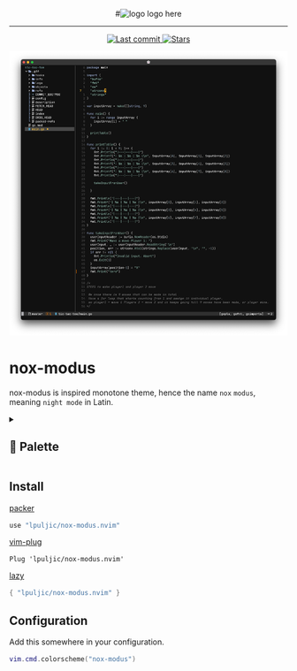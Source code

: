 <div align="center">

#![logo]()
logo here

</div>

---
<div align="center"><p>
    <a href="https://github.com/lpuljic/nox-modus.nvim/pulse">
      <img alt="Last commit" src="https://img.shields.io/github/last-commit/lpuljic/nox-modus.nvim?style=for-the-badge&logo=starship&color=98c379&logoColor=D9E0EE&labelColor=302D41"/>
    </a>
    <a href="https://github.com/lpuljic/nox-modus.nvim/stargazers">
      <img alt="Stars" src="https://img.shields.io/github/stars/lpuljic/nox-modus.nvim?style=for-the-badge&logo=starship&color=c678dd&logoColor=D9E0EE&labelColor=302D41" />
    </a>
</div>

![Preview](./image/nox-modus.png)
# nox-modus

nox-modus is inspired monotone theme, hence the name `nox` `modus`, meaning `night mode` in Latin.


<details>
<summary><h2>🎨 Palette</h2></summary>

<div style="display: flex; gap: 10px;">

  <table style="border-collapse: collapse; border: none;">
    <tbody>
      <tr>
        <td style="border: none;">bg</td>
        <td style="border: none;"><img src="https://placehold.co/35x35/111111/111111.png" alt="#111111"> #111111</td>
      </tr>
      <tr>
        <td style="border: none;">base</td>
        <td style="border: none;"><img src="https://placehold.co/35x35/e4e4e4/e4e4e4.png" alt="#e4e4e4"> #e4e4e4</td>
      </tr>
      <tr>
        <td style="border: none;">dawn</td>
        <td style="border: none;"><img src="https://placehold.co/35x35/a0a0a0/a0a0a0.png" alt="#a0a0a0"> #a0a0a0</td>
      </tr>
      <tr>
        <td style="border: none;">cascade</td>
        <td style="border: none;"><img src="https://placehold.co/35x35/88afa2/88afa2.png" alt="#88afa2"> #88afa2</td>
      </tr>
      <tr>
        <td style="border: none;">monsoon</td>
        <td style="border: none;"><img src="https://placehold.co/35x35/719597/719597.png" alt="#719597"> #719597</td>
      </tr>
      <tr>
        <td style="border: none;">olivine</td>
        <td style="border: none;"><img src="https://placehold.co/35x35/97BC62/97BC62.png" alt="#97BC62"> #97BC62</td>
      </tr>
      <tr>
        <td style="border: none;">aluminium</td>
        <td style="border: none;"><img src="https://placehold.co/35x35/ababaf/ababaf.png" alt="#ababaf"> #ababaf</td>
      </tr>
      <tr>
        <td style="border: none;">gun_powder</td>
        <td style="border: none;"><img src="https://placehold.co/35x35/415062/415062.png" alt="#415062"> #415062</td>
      </tr>
      <tr>
        <td style="border: none;">grey_chateau</td>
        <td style="border: none;"><img src="https://placehold.co/35x35/96a6c8/96a6c8.png" alt="#96a6c8"> #96a6c8</td>
      </tr>
      <tr>
        <td style="border: none;">gray1</td>
        <td style="border: none;"><img src="https://placehold.co/35x35/494949/494949.png" alt="#494949"> #494949</td>
      </tr>
      <tr>
        <td style="border: none;">gray2</td>
        <td style="border: none;"><img src="https://placehold.co/35x35/666666/666666.png" alt="#666666"> #666666</td>
      </tr>
      <tr>
        <td style="border: none;">gray3</td>
        <td style="border: none;"><img src="https://placehold.co/35x35/b6b6b5/b6b6b5.png" alt="#b6b6b5"> #b6b6b5</td>
      </tr>
    </tbody>
  </table>

  <table style="border-collapse: collapse; border: none;">
    <tbody>
      <tr>
        <td style="border: none;">gray4</td>
        <td style="border: none;"><img src="https://placehold.co/35x35/8c8c8c/8c8c8c.png" alt="#8c8c8c"> #8c8c8c</td>
      </tr>
      <tr>
        <td style="border: none;">zeus</td>
        <td style="border: none;"><img src="https://placehold.co/35x35/e67300/e67300.png" alt="#e67300"> #e67300</td>
      </tr>
      <tr>
        <td style="border: none;">blue</td>
        <td style="border: none;"><img src="https://placehold.co/35x35/569CD6/569CD6.png" alt="#569CD6"> #569CD6</td>
      </tr>
      <tr>
        <td style="border: none;">purple</td>
        <td style="border: none;"><img src="https://placehold.co/35x35/B180D7/B180D7.png" alt="#B180D7"> #B180D7</td>
      </tr>
      <tr>
        <td style="border: none;">red</td>
        <td style="border: none;"><img src="https://placehold.co/35x35/da3633/da3633.png" alt="#da3633"> #da3633</td>
      </tr>
      <tr>
        <td style="border: none;">mocha</td>
        <td style="border: none;"><img src="https://placehold.co/35x35/A47663/A47663.png" alt="#A47663"> #A47663</td>
      </tr>
      <tr>
        <td style="border: none;">orange</td>
        <td style="border: none;"><img src="https://placehold.co/35x35/C5630C/C5630C.png" alt="#C5630C"> #C5630C</td>
      </tr>
      <tr>
        <td style="border: none;">yellow</td>
        <td style="border: none;"><img src="https://placehold.co/35x35/FAC03B/FAC03B.png" alt="#FAC03B"> #FAC03B</td>
      </tr>
      <tr>
        <td style="border: none;">DiffAdd</td>
        <td style="border: none;"><img src="https://placehold.co/35x35/294842/294842.png" alt="#294842"> #294842</td>
      </tr>
      <tr>
        <td style="border: none;">DiffDelete</td>
        <td style="border: none;"><img src="https://placehold.co/35x35/6a2835/6a2835.png" alt="#6a2835"> #6a2835</td>
      </tr>
      <tr>
        <td style="border: none;">DiffText</td>
        <td style="border: none;"><img src="https://placehold.co/35x35/9a6f43/9a6f43.png" alt="#9a6f43"> #9a6f43</td>
      </tr>
    </tbody>
  </table>

</div>

</details>





## Install

[packer](https://github.com/wbthomason/packer.nvim)

```lua
use "lpuljic/nox-modus.nvim"
```

[vim-plug](https://github.com/junegunn/vim-plug)

```vim
Plug 'lpuljic/nox-modus.nvim'
```

[lazy](https://github.com/folke/lazy.nvim)

```lua
{ "lpuljic/nox-modus.nvim" }
```

## Configuration

Add this somewhere in your configuration.

```lua
vim.cmd.colorscheme("nox-modus")
```


